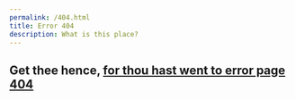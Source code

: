 ```yaml
---
permalink: /404.html
title: Error 404 
description: What is this place?
---
```

## Get thee hence, [for thou hast went to error page 404](/)
